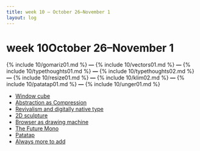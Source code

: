 ```yaml
---
title: week 10 — October 26–November 1
layout: log
---
```


# <span id="title">week 10</span><span id="date">October 26–November 1</span>

{% include 10/gomariz01.md %}
**—**
{% include 10/vectors01.md %}
**—**
{% include 10/typethoughts01.md %}
**—**
{% include 10/typethoughts02.md %}
**—**
{% include 10/resize01.md %}
**—**
{% include 10/klim02.md %}
**—**
{% include 10/patatap01.md %}
**—**
{% include 10/unger01.md %}

<nav>
  <ul>
    <li><a href="#gomariz01">Window cube</a></li>
    <li><a href="#vectors01">Abstraction as Compression</a></li>
    <li><a href="#typethoughts01">Revivalism and digitally native type</a></li>
    <li><a href="#typethoughts02">2D sculpture</a></li>
    <li><a href="#resize01">Browser as drawing machine</a></li>
    <li><a href="#klim02">The Future Mono</a></li>
    <li><a href="#patatap01">Patatap</a></li>
    <li><a href="#unger01">Always more to add</a></li>
  </ul>
</nav>
